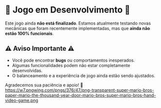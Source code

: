# 🚧 Jogo em Desenvolvimento 🚧

Este jogo ainda **não está finalizado**. Estamos atualmente testando novas mecânicas que foram recentemente implementadas, mas que **ainda não estão 100% funcionais**. 

## ⚠️ Aviso Importante ⚠️

- Você pode encontrar **bugs** ou comportamentos inesperados.
- Algumas funcionalidades podem não estar completamente desenvolvidas.
- O balanceamento e a experiência de jogo ainda estão sendo ajustados.

Agradecemos sua paciência e apoio! 🚀
https://w7.pngwing.com/pngs/376/47/png-transparent-super-mario-bros-paper-mario-the-thousand-year-door-mario-bros-super-mario-bros-hand-video-game.png
